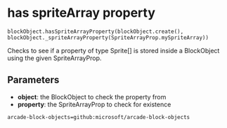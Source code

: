 # has spriteArray property

```sig
blockObject.hasSpriteArrayProperty(blockObject.create(), blockObject._spriteArrayProperty(SpriteArrayProp.mySpriteArray))
```

Checks to see if a property of type Sprite[] is stored inside a BlockObject using the given SpriteArrayProp.

## Parameters

* **object**: the BlockObject to check the property from
* **property**: the SpriteArrayProp to check for existence

```package
arcade-block-objects=github:microsoft/arcade-block-objects
```
